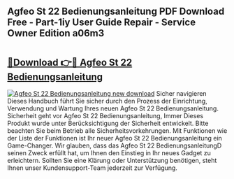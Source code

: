 ## Agfeo St 22 Bedienungsanleitung PDF Download Free - Part-1iy User Guide Repair - Service Owner Edition a06m3

# <h2><a href="http://df4bkz.blite.top/?on=Agfeo+St+22+Bedienungsanleitung">🔗Download 👉🔴 Agfeo St 22 Bedienungsanleitung</a></h2>

[![Agfeo St 22 Bedienungsanleitung new download](https://i.imgur.com/lujVjoI.png)](http://df4bkz.blite.top/?on=Agfeo+St+22+Bedienungsanleitung)
Sicher navigieren Dieses Handbuch führt Sie sicher durch den Prozess der Einrichtung, Verwendung und Wartung Ihres neuen Agfeo St 22 Bedienungsanleitung. Sicherheit geht vor Agfeo St 22 Bedienungsanleitung, Immer Dieses Produkt wurde unter Berücksichtigung der Sicherheit entwickelt. Bitte beachten Sie beim Betrieb alle Sicherheitsvorkehrungen. Mit Funktionen wie der Liste der Funktionen ist Ihr neuer Agfeo St 22 Bedienungsanleitung ein Game-Changer. Wir glauben, dass das Agfeo St 22 BedienungsanleitungD seinen Zweck erfüllt hat, um Ihnen den Einstieg in Ihr neues Gadget zu erleichtern. Sollten Sie eine Klärung oder Unterstützung benötigen, steht Ihnen unser Kundensupport-Team jederzeit zur Verfügung.
